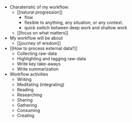 - Charateristic of my workflow:
    - [[natural progression]]
        - flow
        - flexible to anything, any situation, or any context.
        - quick switch between deep work and shallow work
    - [[focus on what matters]]
- My workflow will be about 
    - [[journey of wisdom]]
- [[How to process external data?]]
    - Collecting raw-data
    - Highlighting and tagging raw-data
    - Write key take-aways
    - Write summarization
- Workflow activities
    - Writing
    - Meditating (integrating)
    - Reading
    - Researching
    - Sharing
    - Gathering
    - Consuming
    - Creating
